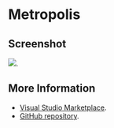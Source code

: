 # Metropolis



## Screenshot
![](https://raw.githubusercontent.com/gerane/VSCodeThemes/master/gerane.Theme-Metropolis/screenshot.png).


## More Information
* [Visual Studio Marketplace](https://marketplace.visualstudio.com/items/gerane.Theme-Metropolis).
* [GitHub repository](https://github.com/gerane/VSCodeThemes).

